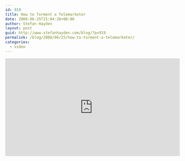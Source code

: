 ```yaml
---
id: 919
title: How to Torment a Telemarketer
date: 2008-06-25T15:04:20+00:00
author: Stefan Hayden
layout: post
guid: http://www.stefanhayden.com/blog/?p=919
permalink: /blog/2008/06/25/how-to-torment-a-telemarketer/
categories:
  - video
---
```

<iframe width="560" height="315" src="https://www.youtube.com/embed/Oh4EPcOpSy8&color1=0x5d1719&color2=0xcd311b&hl=en" title="YouTube video player" frameborder="0" allow="accelerometer; autoplay; clipboard-write; encrypted-media; gyroscope; picture-in-picture" allowfullscreen></iframe>